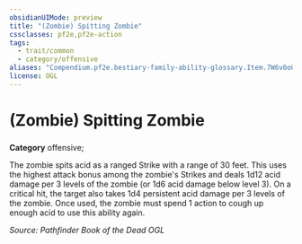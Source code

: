 ```yaml
---
obsidianUIMode: preview
title: "(Zombie) Spitting Zombie"
cssclasses: pf2e,pf2e-action
tags:
  - trait/common
  - category/offensive
aliases: "Compendium.pf2e.bestiary-family-ability-glossary.Item.7W6v0oULg9TCz9ym"
license: OGL
---
```

# (Zombie) Spitting Zombie

### 

**Category** offensive; 




The zombie spits acid as a ranged Strike with a range of 30 feet. This uses the highest attack bonus among the zombie's Strikes and deals 1d12 acid damage per 3 levels of the zombie (or 1d6 acid damage below level 3). On a critical hit, the target also takes 1d4 persistent acid damage per 3 levels of the zombie. Once used, the zombie must spend 1 action to cough up enough acid to use this ability again.

*Source: Pathfinder Book of the Dead*
*OGL*